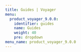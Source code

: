 ```yaml
---
title: Guides | Voyager
menu:
  product_voyager_9.0.0:
    identifier: guides
    name: Guides
    weight: 40
    pre: dropdown
menu_name: product_voyager_9.0.0
---
```

